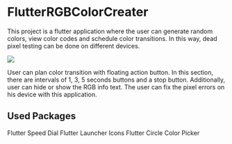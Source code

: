 ﻿# FlutterRGBColorCreater

This project is a flutter application where the user can generate random colors, view color codes and schedule color transitions. In this way, dead pixel testing can be done on different devices.

![](https://github.com/erdemsaray/flutter_dead_pixel_tester/blob/master/RGBCreater.gif=300x650)

User can plan color transition with floating action button. In this section, there are intervals of 1, 3, 5 seconds buttons and a stop button. Additionally, user can hide or show the RGB info text. The user can fix the pixel errors on his device with this application.

## Used Packages
Flutter Speed Dial
Flutter Launcher Icons
Flutter Circle Color Picker
